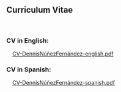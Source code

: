 <h2>Curriculum Vitae</h2>
<br/>
<h3>CV in English:</h3>
<p> 
&nbsp &nbsp <a href="CV-DennisNúñezFernández-english.pdf">CV-DennisNúñezFernández-english.pdf</a>
</p>
<h3>CV in Spanish:</h3>
<p> 
&nbsp &nbsp <a href="CV-DennisNúñezFernández-spanish.pdf">CV-DennisNúñezFernández-spanish.pdf</a>
</p>
<br/>

